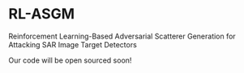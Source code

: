 # RL-ASGM
Reinforcement Learning-Based Adversarial Scatterer Generation for Attacking SAR Image Target Detectors

Our code will be open sourced soon!
